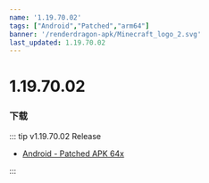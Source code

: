 ```yaml
---
name: '1.19.70.02'
tags: ["Android","Patched","arm64"]
banner: '/renderdragon-apk/Minecraft_logo_2.svg'
last_updated: 1.19.70.02
---
```


# 1.19.70.02

### 下载

::: tip v1.19.70.02 Release

* [Android - Patched APK 64x](https://www.mediafire.com/file/ak0k2t73lepo2td/1.19.70.02_arm64_v8a_patched.apk/file)

:::

